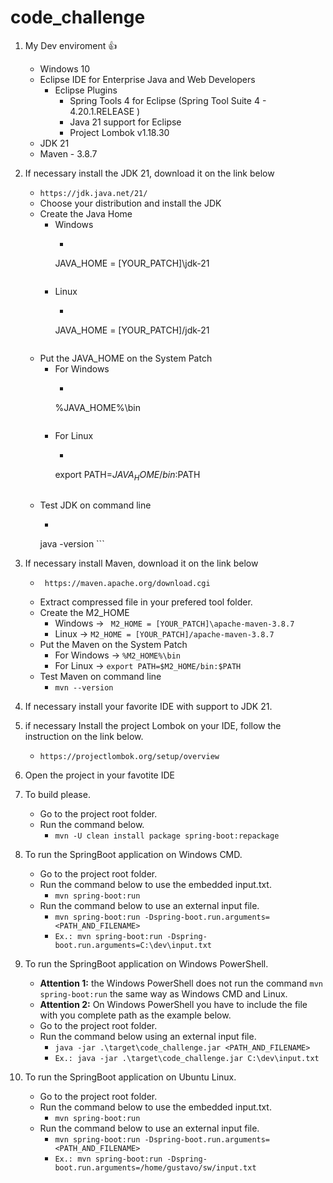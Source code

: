 # code_challenge

1. My Dev enviroment 👍
   - Windows 10
   - Eclipse IDE for Enterprise Java and Web Developers
   		- Eclipse Plugins
   			- Spring Tools 4 for Eclipse (Spring Tool Suite 4 - 4.20.1.RELEASE ) 
   			- Java 21 support for Eclipse
   			- Project Lombok v1.18.30 
   - JDK 21
   - Maven - 3.8.7

2. If necessary install the JDK 21, download it on the link below
	- ``` https://jdk.java.net/21/ ```
	- Choose your distribution and install the JDK
	- Create the Java Home
		- Windows 
			- ``` 
			JAVA_HOME = [YOUR_PATCH]\jdk-21 
			```
		- Linux
			- ``` 
			JAVA_HOME = [YOUR_PATCH]/jdk-21 
			```
	- Put the JAVA_HOME on the System Patch
		- For Windows 
			- ``` 
			%JAVA_HOME%\bin 
			```
		- For Linux 
			- ``` 
			export PATH=$JAVA_HOME/bin:$PATH 
			```
	- Test JDK on command line
		- ``` 
		java -version 
		  ```		

3. If necessary install Maven, download it on the link below
	- ``` 
	   https://maven.apache.org/download.cgi 
	   ```
	- Extract compressed file in your prefered tool folder.
	- Create the M2_HOME
		- Windows -> ``` 
				  M2_HOME = [YOUR_PATCH]\apache-maven-3.8.7 
				  ```
		- Linux -> ``` M2_HOME = [YOUR_PATCH]/apache-maven-3.8.7 ```
	- Put the Maven on the System Patch
		- For Windows -> ``` %M2_HOME%\bin ```
		- For Linux -> ``` export PATH=$M2_HOME/bin:$PATH ```
	- Test Maven on command line
		- ``` mvn --version ```

4. If necessary install your favorite IDE with support to JDK 21.

5. if necessary Install the project Lombok on your IDE, follow the instruction on the link below.
	- ``` https://projectlombok.org/setup/overview ```

6. Open the project in your favotite IDE

7. To build please.
	- Go to the project root folder.
	- Run the command below.
		- ``` mvn -U clean install package spring-boot:repackage ```

8. To run the SpringBoot application on Windows CMD.
	- Go to the project root folder.
	- Run the command below to use the embedded input.txt.
		- ``` mvn spring-boot:run ```
	- Run the command below to use an external input file.
		- ``` mvn spring-boot:run -Dspring-boot.run.arguments=<PATH_AND_FILENAME> ```
		- ``` Ex.: mvn spring-boot:run -Dspring-boot.run.arguments=C:\dev\input.txt ```
9. To run the SpringBoot application on Windows PowerShell.
	- **Attention 1:** the Windows PowerShell does not run the command ``` mvn spring-boot:run ``` the same way as Windows CMD and Linux.
	- **Attention 2:** On Windows PowerShell you have to include the file with you complete path as the example below.
	- Go to the project root folder.
	- Run the command below using an external input file.
		- ``` java -jar .\target\code_challenge.jar <PATH_AND_FILENAME> ```
		- ``` Ex.: java -jar .\target\code_challenge.jar C:\dev\input.txt ```
		
10. To run the SpringBoot application on Ubuntu Linux.
	- Go to the project root folder.
	- Run the command below to use the embedded input.txt.
		- ``` mvn spring-boot:run ```
	- Run the command below to use an external input file.
		- ``` mvn spring-boot:run -Dspring-boot.run.arguments=<PATH_AND_FILENAME> ```
		- ``` Ex.: mvn spring-boot:run -Dspring-boot.run.arguments=/home/gustavo/sw/input.txt ```



